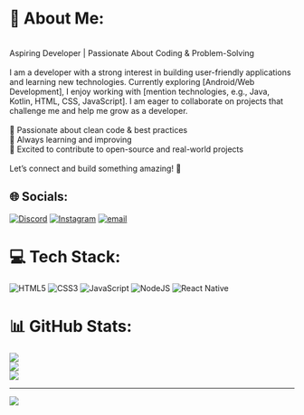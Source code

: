 # 💫 About Me:
<br>Aspiring Developer | Passionate About Coding & Problem-Solving<br><br>I am a developer with a strong interest in building user-friendly applications and learning new technologies. Currently exploring [Android/Web Development], I enjoy working with [mention technologies, e.g., Java, Kotlin, HTML, CSS, JavaScript]. I am eager to collaborate on projects that challenge me and help me grow as a developer.<br><br>🔹 Passionate about clean code & best practices<br>🔹 Always learning and improving<br>🔹 Excited to contribute to open-source and real-world projects<br><br>Let’s connect and build something amazing! 🚀


## 🌐 Socials:
[![Discord](https://img.shields.io/badge/Discord-%237289DA.svg?logo=discord&logoColor=white)](https://discord.gg/lucifer1437816) [![Instagram](https://img.shields.io/badge/Instagram-%23E4405F.svg?logo=Instagram&logoColor=white)](https://instagram.com/atulk4s) [![email](https://img.shields.io/badge/Email-D14836?logo=gmail&logoColor=white)](mailto:mrcool94126@gmail.com) 

# 💻 Tech Stack:
![HTML5](https://img.shields.io/badge/html5-%23E34F26.svg?style=for-the-badge&logo=html5&logoColor=white) ![CSS3](https://img.shields.io/badge/css3-%231572B6.svg?style=for-the-badge&logo=css3&logoColor=white) ![JavaScript](https://img.shields.io/badge/javascript-%23323330.svg?style=for-the-badge&logo=javascript&logoColor=%23F7DF1E) ![NodeJS](https://img.shields.io/badge/node.js-6DA55F?style=for-the-badge&logo=node.js&logoColor=white)  ![React Native](https://img.shields.io/badge/react_native-%2320232a.svg?style=for-the-badge&logo=react&logoColor=%2361DAFB)
# 📊 GitHub Stats:
![](https://github-readme-stats.vercel.app/api?username=Atul4s&theme=dark&hide_border=false&include_all_commits=false&count_private=false)<br/>
![](https://github-readme-streak-stats.herokuapp.com/?user=Atul4s&theme=dark&hide_border=false)<br/>
![](https://github-readme-stats.vercel.app/api/top-langs/?username=Atul4s&theme=dark&hide_border=false&include_all_commits=false&count_private=false&layout=compact)

---
[![](https://visitcount.itsvg.in/api?id=Atul4s&icon=0&color=0)](https://visitcount.itsvg.in)

<!-- Proudly created with GPRM ( https://gprm.itsvg.in ) -->

